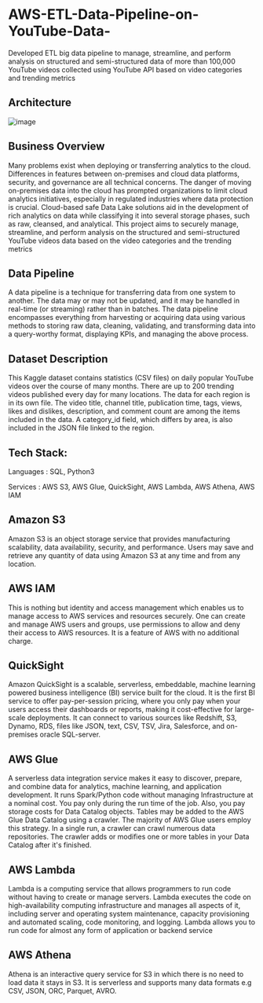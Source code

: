 # AWS-ETL-Data-Pipeline-on-YouTube-Data-

Developed ETL big data pipeline to manage, streamline, and perform analysis on structured and semi-structured data of more than 100,000 YouTube videos collected using YouTube API based on video categories and trending metrics

## Architecture
![image](https://user-images.githubusercontent.com/90289879/198746018-33100437-46ad-4c61-a8e5-b0062a9f6a1f.png)

## Business Overview
Many problems exist when deploying or transferring analytics to the cloud. Differences in features between on-premises and cloud data platforms, security, and governance are all technical concerns. The danger of moving on-premises data into the cloud has prompted organizations to limit cloud analytics initiatives, especially in regulated industries where data protection is crucial. Cloud-based safe Data Lake solutions aid in the development of rich analytics on data while classifying it into several storage phases, such as raw, cleansed, and analytical. This project aims to securely manage, streamline, and perform analysis on the structured and semi-structured YouTube videos data based on the video categories and the trending metrics

## Data Pipeline
A data pipeline is a technique for transferring data from one system to another. The data may or may not be updated, and it may be handled in real-time (or streaming) rather than in batches. The data pipeline encompasses everything from harvesting or acquiring data using various methods to storing raw data, cleaning, validating, and transforming data into a query-worthy format, displaying KPIs, and managing the above process.

## Dataset Description
This Kaggle dataset contains statistics (CSV files) on daily popular YouTube videos over the course of many months. There are up to 200 trending videos published every day for many locations. The data for each region is in its own file. The video title, channel title, publication time, tags, views, likes and dislikes, description, and comment count are among the items included in the data. A category_id field, which differs by area, is also included in the JSON file linked to the region.

## Tech Stack:
Languages : SQL, Python3

Services : AWS S3, AWS Glue, QuickSight, AWS Lambda, AWS Athena, AWS IAM

## Amazon S3
Amazon S3 is an object storage service that provides manufacturing scalability, data availability, security, and performance. Users may save and retrieve any quantity of data using Amazon S3 at any time and from any location.

## AWS IAM
This is nothing but identity and access management which enables us to manage access to AWS services and resources securely. One can create and manage AWS users and groups, use permissions to allow and deny their access to AWS resources. It is a feature of AWS with no additional charge.

## QuickSight
Amazon QuickSight is a scalable, serverless, embeddable, machine learning powered business intelligence (BI) service built for the cloud. It is the first BI service to offer pay-per-session pricing, where you only pay when your users access their dashboards or reports, making it cost-effective for large-scale deployments. It can connect to various sources like Redshift, S3, Dynamo, RDS, files like JSON, text, CSV, TSV, Jira, Salesforce, and on-premises oracle SQL-server.

## AWS Glue
A serverless data integration service makes it easy to discover, prepare, and combine data for analytics, machine learning, and application development. It runs Spark/Python code without managing Infrastructure at a nominal cost. You pay only during the run time of the job. Also, you pay storage costs for Data Catalog objects. Tables may be added to the AWS Glue Data Catalog using a crawler. The majority of AWS Glue users employ this strategy. In a single run, a crawler can crawl numerous data repositories. The crawler adds or modifies one or more tables in your Data Catalog after it's finished.

## AWS Lambda
Lambda is a computing service that allows programmers to run code without having to create or manage servers. Lambda executes the code on high-availability computing infrastructure and manages all aspects of it, including server and operating system maintenance, capacity provisioning and automated scaling, code monitoring, and logging. Lambda allows you to run code for almost any form of application or backend service

## AWS Athena
Athena is an interactive query service for S3 in which there is no need to load data it stays in S3. It is serverless and supports many data formats e.g CSV, JSON, ORC, Parquet, AVRO.
